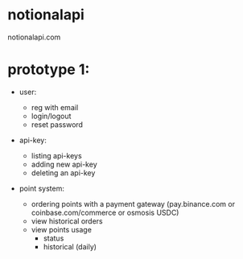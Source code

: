 # notionalapi
notionalapi.com


prototype 1:
=================
- user:
	- reg with email
	- login/logout
	- reset password

- api-key:
	- listing api-keys
	- adding new api-key
	- deleting an api-key

- point system:
	- ordering points with a payment gateway (pay.binance.com or coinbase.com/commerce or osmosis USDC)
	- view historical orders
	- view points usage
		+ status
		+ historical (daily)
